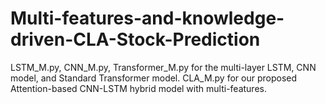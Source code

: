 # Multi-features-and-knowledge-driven-CLA-Stock-Prediction
LSTM_M.py, CNN_M.py, Transformer_M.py for the multi-layer LSTM, CNN model, and Standard Transformer model.
CLA_M.py for our proposed Attention-based CNN-LSTM hybrid model with multi-features.
